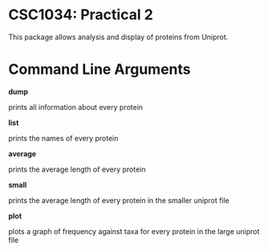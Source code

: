 CSC1034: Practical 2
====================

This package allows analysis and display of proteins from Uniprot.

Command Line Arguments
====================
**dump**

prints all information about every protein

**list**

prints the names of every protein

**average**

prints the average length of every protein

**small**

prints the average length of every protein in the smaller uniprot file

**plot**

plots a graph of frequency against taxa for every protein in the large uniprot file
